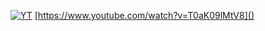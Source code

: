 [![YT](https://i.ytimg.com/vi/T0aK09lMtV8/maxresdefault.jpg)](https://www.youtube.com/watch?v=T0aK09lMtV8)
[https://www.youtube.com/watch?v=T0aK09lMtV8]()
